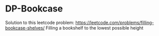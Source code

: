 # DP-Bookcase
Solution to this leetcode problem: https://leetcode.com/problems/filling-bookcase-shelves/
Filling a bookshelf to the lowest possible height
